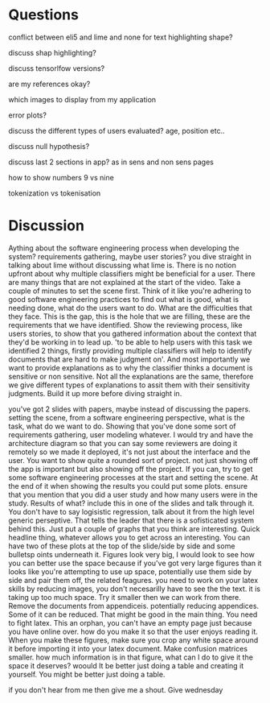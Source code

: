 # Questions

conflict between eli5 and lime and none for text highlighting shape?

discuss shap highlighting?

discuss tensorlfow versions?

are my references okay?

which images to display from my application

error plots?

discuss the different types of users evaluated? age, position etc..

discuss null hypothesis?

discuss last 2 sections in app? as in sens and non sens pages

how to show numbers 9 vs nine

tokenization vs tokenisation

# Discussion

Aything about the software engineering process when developing the system? requirements gathering, maybe user stories? you dive straight in talking about lime without discussing what lime is. There is no notion upfront about why multiple classifiers might be beneficial for a user. There are many things that are not explained at the start of the video. Take a couple of minutes to set the scene first. Think of it like you're adhering to good software engineering practices to find out what is good, what is needing done, what do the users want to do. What are the difficulties that they face. This is the gap, this is the hole that we are filling, these are the requirements that we have identified. Show the reviewing process, like users stories, to show that you gathered information about the context that they'd be working in to lead up. 'to be able to help users with this task we identified 2 things, firstly providing multiple classifiers will help to identify documents that are hard to make judgment on'. And most importantly we want to provide explanations as to why the classifier thinks a document is sensitive or non sensitive. Not all the explanations are the same, therefore we give different types of explanations to assit them with their sensitivity judgments. Build it up more before diving straight in.

you've got 2 slides with papers, maybe instead of discussing the papers. setting the scene, from a software engineering perspective, what is the task, what do we want to do. Showing that you've done some sort of requirements gathering, user modeling whatever. I would try and have the architecture diagram so that you can say some reviewers are doing it remotely so we made it deployed, it's not just about the interface and the user. You want to show quite a rounded sort of project. not just showing off the app is important but also showing off the project. If you can, try to get some software engineering processes at the start and setting the scene. At the end of it when showing the results you could put some plots. ensure that you mention that you did a user study and how many users were in the study. Results of what? include this in one of the slides and talk through it. You don't have to say logisistic regression, talk about it from the high level generic perseptive. That tells the leader that there is a sofisticated system behind this. Just put a couple of graphs that you think are interesting. Quick headline thing, whatever allows you to get across an interesting. You can have two of these plots at the top of the slide/side by side and some bulletsp oints underneath it. Figures look very big, I would look to see how you can better use the space because if you've got very large figures than it looks like you're attempting to use up space, potentially use them side by side and pair them off, the related feagures. you need to work on your latex skills by reducing images, you don't necesarilly have to see the the text. it is taking up too much space. Try it smaller then we can work from there. Remove the documents from appendiceis. potentially reducing appendices. Some of it can be reduced. That might be good in the main thing. You need to fight latex. This an orphan, you can't have an empty page just because you have online over. how do you make it so that the user enjoys reading it. When you make these figures, make sure you crop any white space around it before importing it into your latex document. Make confusion matrices smaller. how much information is in that figure, what can I do to give it the space it deserves? woould It be better just doing a table and creating it yourself. You might be better just doing a table.

if you don't hear from me then give me a shout. Give wednesday
